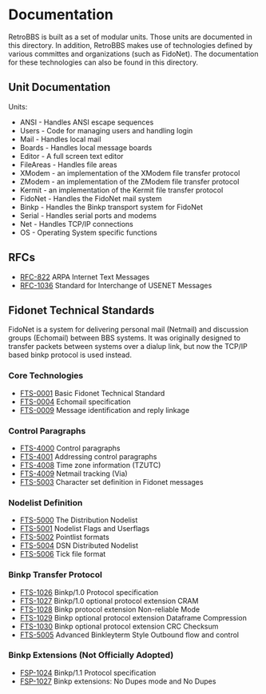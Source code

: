 # Documentation

RetroBBS is built as a set of modular units. Those units are documented in this directory. In addition, RetroBBS makes use of technologies defined by various committes and organizations (such as FidoNet). The documentation for these technologies can also be found in this directory.

## Unit Documentation

Units:
  - ANSI - Handles ANSI escape sequences
  - Users - Code for managing users and handling login
  - Mail - Handles local mail
  - Boards - Handles local message boards
  - Editor - A full screen text editor
  - FileAreas - Handles file areas
  - XModem - an implementation of the XModem file transfer protocol
  - ZModem - an implementation of the ZModem file transfer protocol
  - Kermit - an implementation of the Kermit file transfer protocol
  - FidoNet - Handles the FidoNet mail system
  - Binkp - Handles the Binkp transport system for FidoNet
  - Serial - Handles serial ports and modems
  - Net - Handles TCP/IP connections
  - OS - Operating System specific functions

## RFCs

  - [RFC-822](rfc/rfc822.txt)     ARPA Internet Text Messages
  - [RFC-1036](rfc/rfc1036.txt)   Standard for Interchange of USENET Messages

## Fidonet Technical Standards

FidoNet is a system for delivering personal mail (Netmail) and discussion groups (Echomail) between BBS systems. It was originally designed to transfer packets between systems over a dialup link, but now the TCP/IP based binkp protocol is used instead.

### Core Technologies

  - [FTS-0001](ftn/fts-0001.txt)  Basic Fidonet Technical Standard
  - [FTS-0004](ftn/fts-0004.txt)  Echomail specification
  - [FTS-0009](ftn/fts-0009.txt)  Message identification and reply linkage

### Control Paragraphs

  - [FTS-4000](ftn/fts-4000.txt)  Control paragraphs
  - [FTS-4001](ftn/fts-4001.txt)  Addressing control paragraphs
  - [FTS-4008](ftn/fts-4008.txt)  Time zone information (TZUTC)
  - [FTS-4009](ftn/fts-4009.txt)  Netmail tracking (Via)
  - [FTS-5003](ftn/fts-5003.txt)  Character set definition in Fidonet messages

### Nodelist Definition

  - [FTS-5000](ftn/fts-5000.txt)  The Distribution Nodelist
  - [FTS-5001](ftn/fts-5001.txt)  Nodelist Flags and Userflags
  - [FTS-5002](ftn/fts-5002.txt)  Pointlist formats
  - [FTS-5004](ftn/fts-5004.txt)  DSN Distributed Nodelist
  - [FTS-5006](ftn/fts-5006.txt)  Tick file format

### Binkp Transfer Protocol

  - [FTS-1026](ftn/fts-1026.txt)  Binkp/1.0 Protocol specification
  - [FTS-1027](ftn/fts-1027.txt)  Binkp/1.0 optional protocol extension CRAM
  - [FTS-1028](ftn/fts-1028.txt)  Binkp protocol extension Non-reliable Mode
  - [FTS-1029](ftn/fts-1029.txt)  Binkp optional protocol extension Dataframe Compression
  - [FTS-1030](ftn/fts-1030.txt)  Binkp optional protocol extension CRC Checksum
  - [FTS-5005](ftn/fts-5005.txt)  Advanced Binkleyterm Style Outbound flow and control

### Binkp Extensions (Not Officially Adopted)

  - [FSP-1024](ftn/fsp-1024.txt)  Binkp/1.1 Protocol specification
  - [FSP-1027](ftn/fsp-1027.txt)  Binkp extensions: No Dupes mode and No Dupes

